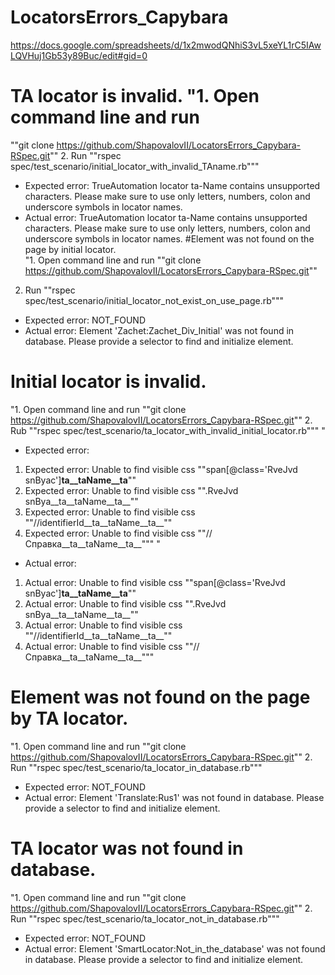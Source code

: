 # LocatorsErrors_Capybara
https://docs.google.com/spreadsheets/d/1x2mwodQNhiS3vL5xeYL1rC5IAwLQVHuj1Gb53y89Buc/edit#gid=0



# TA locator is invalid.	"1. Open command line and run 
""git clone https://github.com/ShapovalovII/LocatorsErrors_Capybara-RSpec.git""
2. Run ""rspec spec/test_scenario/initial_locator_with_invalid_TAname.rb"""	
* Expected error: TrueAutomation locator ta-Name contains unsupported characters. Please make sure to use only letters, numbers, colon and underscore symbols in locator names.	
* Actual error: TrueAutomation locator ta-Name contains unsupported characters. Please make sure to use only letters, numbers, colon and underscore symbols in locator names.
#Element was not found on the page by initial locator.	
"1. Open command line and run 
""git clone https://github.com/ShapovalovII/LocatorsErrors_Capybara-RSpec.git""
2. Run ""rspec spec/test_scenario/initial_locator_not_exist_on_use_page.rb"""	
* Expected error: NOT_FOUND	
* Actual error: Element 'Zachet:Zachet_Div_Initial' was not found in database. Please provide a selector to find and initialize element.
# Initial locator is invalid.	
"1. Open command line and run 
""git clone https://github.com/ShapovalovII/LocatorsErrors_Capybara-RSpec.git""
2. Rub ""rspec spec/test_scenario/ta_locator_with_invalid_initial_locator.rb"""	"
* Expected error:
1) Expected error: Unable to find visible css ""span[@class='RveJvd snByac']__ta__taName__ta__""
2) Expected error: Unable to find visible css "".RveJvd snBya__ta__taName__ta__""
3) Expected error: Unable to find visible css ""//identifierId__ta__taName__ta__""
4) Expected error: Unable to find visible css ""//Справка__ta__taName__ta__"""	"
* Actual error:
1) Actual error: Unable to find visible css ""span[@class='RveJvd snByac']__ta__taName__ta__""
2) Actual error: Unable to find visible css "".RveJvd snBya__ta__taName__ta__""
3) Actual error: Unable to find visible css ""//identifierId__ta__taName__ta__""
4) Actual error: Unable to find visible css ""//Справка__ta__taName__ta__"""
# Element was not found on the page by TA locator.	
"1. Open command line and run 
""git clone https://github.com/ShapovalovII/LocatorsErrors_Capybara-RSpec.git""
2. Run ""rspec spec/test_scenario/ta_locator_in_database.rb"""	
* Expected error: NOT_FOUND	
* Actual error: Element 'Translate:Rus1' was not found in database. Please provide a selector to find and initialize element.
# TA locator was not found in database.	
"1. Open command line and run 
""git clone https://github.com/ShapovalovII/LocatorsErrors_Capybara-RSpec.git""
2. Run ""rspec spec/test_scenario/ta_locator_not_in_database.rb"""	
* Expected error: NOT_FOUND	
* Actual error: Element 'SmartLocator:Not_in_the_database' was not found in database. Please provide a selector to find and initialize element.
